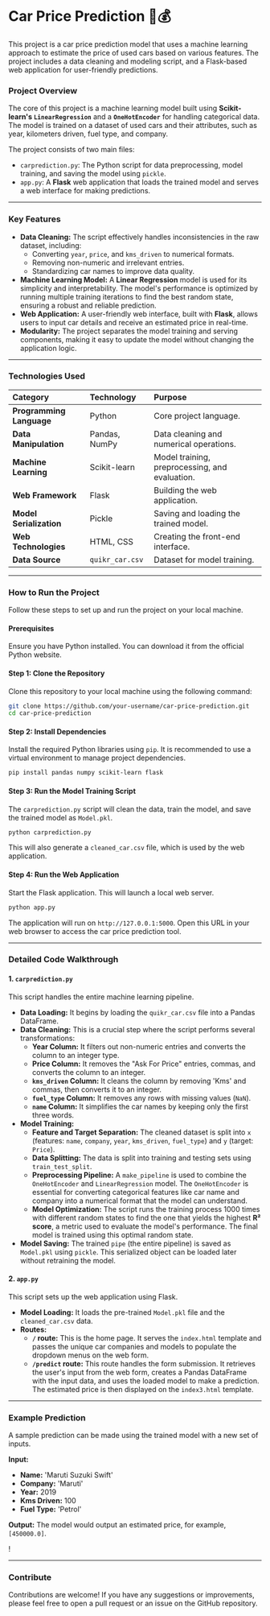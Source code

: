 # Car Price Prediction 🚗💰

This project is a car price prediction model that uses a machine learning approach to estimate the price of used cars based on various features. The project includes a data cleaning and modeling script, and a Flask-based web application for user-friendly predictions.

### **Project Overview**

The core of this project is a machine learning model built using **Scikit-learn's `LinearRegression`** and a **`OneHotEncoder`** for handling categorical data. The model is trained on a dataset of used cars and their attributes, such as year, kilometers driven, fuel type, and company.

The project consists of two main files:

  * `carprediction.py`: The Python script for data preprocessing, model training, and saving the model using `pickle`.
  * `app.py`: A **Flask** web application that loads the trained model and serves a web interface for making predictions.

-----

### **Key Features**

  * **Data Cleaning:** The script effectively handles inconsistencies in the raw dataset, including:
      * Converting `year`, `price`, and `kms_driven` to numerical formats.
      * Removing non-numeric and irrelevant entries.
      * Standardizing car names to improve data quality.
  * **Machine Learning Model:** A **Linear Regression** model is used for its simplicity and interpretability. The model's performance is optimized by running multiple training iterations to find the best random state, ensuring a robust and reliable prediction.
  * **Web Application:** A user-friendly web interface, built with **Flask**, allows users to input car details and receive an estimated price in real-time.
  * **Modularity:** The project separates the model training and serving components, making it easy to update the model without changing the application logic.

-----

### **Technologies Used**

| Category | Technology | Purpose |
| :--- | :--- | :--- |
| **Programming Language** | Python | Core project language. |
| **Data Manipulation** | Pandas, NumPy | Data cleaning and numerical operations. |
| **Machine Learning** | Scikit-learn | Model training, preprocessing, and evaluation. |
| **Web Framework** | Flask | Building the web application. |
| **Model Serialization** | Pickle | Saving and loading the trained model. |
| **Web Technologies** | HTML, CSS | Creating the front-end interface. |
| **Data Source** | `quikr_car.csv` | Dataset for model training. |

-----

### **How to Run the Project**

Follow these steps to set up and run the project on your local machine.

#### **Prerequisites**

Ensure you have Python installed. You can download it from the official Python website.

#### **Step 1: Clone the Repository**

Clone this repository to your local machine using the following command:

```bash
git clone https://github.com/your-username/car-price-prediction.git
cd car-price-prediction
```

#### **Step 2: Install Dependencies**

Install the required Python libraries using `pip`. It is recommended to use a virtual environment to manage project dependencies.

```bash
pip install pandas numpy scikit-learn flask
```

#### **Step 3: Run the Model Training Script**

The `carprediction.py` script will clean the data, train the model, and save the trained model as `Model.pkl`.

```bash
python carprediction.py
```

This will also generate a `cleaned_car.csv` file, which is used by the web application.

#### **Step 4: Run the Web Application**

Start the Flask application. This will launch a local web server.

```bash
python app.py
```

The application will run on `http://127.0.0.1:5000`. Open this URL in your web browser to access the car price prediction tool.

-----

### **Detailed Code Walkthrough**

#### **1. `carprediction.py`**

This script handles the entire machine learning pipeline.

  * **Data Loading:** It begins by loading the `quikr_car.csv` file into a Pandas DataFrame.
  * **Data Cleaning:** This is a crucial step where the script performs several transformations:
      * **Year Column:** It filters out non-numeric entries and converts the column to an integer type.
      * **Price Column:** It removes the "Ask For Price" entries, commas, and converts the column to an integer.
      * **`kms_driven` Column:** It cleans the column by removing 'Kms' and commas, then converts it to an integer.
      * **`fuel_type` Column:** It removes any rows with missing values (`NaN`).
      * **`name` Column:** It simplifies the car names by keeping only the first three words.
  * **Model Training:**
      * **Feature and Target Separation:** The cleaned dataset is split into `x` (features: `name`, `company`, `year`, `kms_driven`, `fuel_type`) and `y` (target: `Price`).
      * **Data Splitting:** The data is split into training and testing sets using `train_test_split`.
      * **Preprocessing Pipeline:** A `make_pipeline` is used to combine the `OneHotEncoder` and `LinearRegression` model. The `OneHotEncoder` is essential for converting categorical features like car name and company into a numerical format that the model can understand.
      * **Model Optimization:** The script runs the training process 1000 times with different random states to find the one that yields the highest **R² score**, a metric used to evaluate the model's performance. The final model is trained using this optimal random state.
  * **Model Saving:** The trained `pipe` (the entire pipeline) is saved as `Model.pkl` using `pickle`. This serialized object can be loaded later without retraining the model.

#### **2. `app.py`**

This script sets up the web application using Flask.

  * **Model Loading:** It loads the pre-trained `Model.pkl` file and the `cleaned_car.csv` data.
  * **Routes:**
      * **`/` route:** This is the home page. It serves the `index.html` template and passes the unique car companies and models to populate the dropdown menus on the web form.
      * **`/predict` route:** This route handles the form submission. It retrieves the user's input from the web form, creates a Pandas DataFrame with the input data, and uses the loaded model to make a prediction. The estimated price is then displayed on the `index3.html` template.

-----

### **Example Prediction**

A sample prediction can be made using the trained model with a new set of inputs.

**Input:**

  * **Name:** 'Maruti Suzuki Swift'
  * **Company:** 'Maruti'
  * **Year:** 2019
  * **Kms Driven:** 100
  * **Fuel Type:** 'Petrol'

**Output:**
The model would output an estimated price, for example, `[450000.0]`.

\!

-----

### **Contribute**

Contributions are welcome\! If you have any suggestions or improvements, please feel free to open a pull request or an issue on the GitHub repository.
